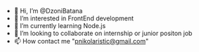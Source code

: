 - 👋 Hi, I’m @DzoniBatana
- 👀 I’m interested in FrontEnd development
- 🌱 I’m currently learning Node.js
- 💞️ I’m looking to collaborate on internship or junior positon job
- 📫 How contact me "pnikolaristic@gmail.com"

<!---
DzoniBatana/DzoniBatana is a ✨ special ✨ repository because its `README.md` (this file) appears on your GitHub profile.
You can click the Preview link to take a look at your changes.
--->

